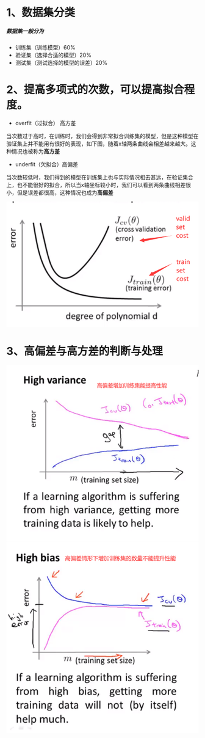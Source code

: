 # 1、数据集分类

##### 数据集一般分为

- 训练集（训练模型）60%
- 验证集（选择合适的模型）20%
- 测试集（测试选择的模型的误差）20%

# 2、提高多项式的次数，可以提高拟合程度。

 - overfit（过拟合） 高方差

当次数过于高时，在训练时，我们会得到非常拟合训练集的模型，但是这种模型在验证集上并不能用有很好的表现，如下图，随着x轴两条曲线会相差越来越大。这种情况也被称为**高方差**

 - underfit（欠拟合）高偏差

当次数较低时，我们得到的模型在训练集上也与实际情况相去甚远，在验证集合上，也不能很好的拟合，所以当x轴坐标较小时，我们可以看到两条曲线相差很小，但是误差都很高，这种情况也成为**高偏差**

![1](img/1.png)

# 3、高偏差与高方差的判断与处理

![image-20210617143958568](img/image-20210617143958568.png)
![image-20210617143705894](img/image-20210617143705894.png)
